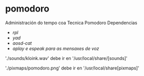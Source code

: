 # pomodoro
Administración do tempo coa Tecnica Pomodoro
Dependencias
* *rpl*
* *yad*
* *aosd-cat*
* *aplay e espeak para as mensaxes de voz*

'./sounds/kloink.wav' debe ir en '/usr/local/share/[sounds]'

'./pixmaps/pomodoro.png' debe ir en '/usr/local/share[pixmaps]'
